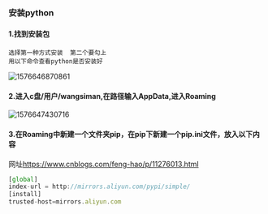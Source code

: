 ### 安装python

#### 1.找到安装包

```
选择第一种方式安装  第二个要勾上
用以下命令查看python是否安装好
```

![1576646870861](E:\notebook\notebooks\python\start01\images\查看版本.png)

#### 2.进入c盘/用户/wangsiman,在路径输入AppData,进入Roaming

![1576647430716](C:\Users\WANGSI~1\AppData\Local\Temp\1576647430716.png)

#### 3.在Roaming中新建一个文件夹pip，在pip下新建一个pip.ini文件，放入以下内容

网址<https://www.cnblogs.com/feng-hao/p/11276013.html> 

```js
[global] 
index-url = http://mirrors.aliyun.com/pypi/simple/ 
[install] 
trusted-host=mirrors.aliyun.com 
```

